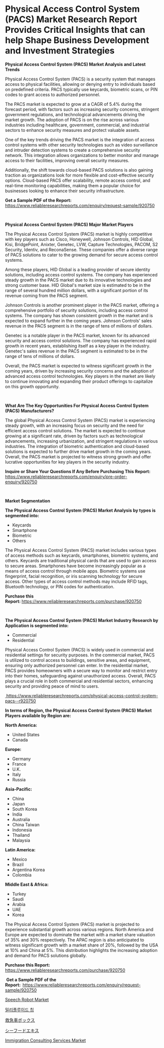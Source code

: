 <p><h1>Physical Access Control System (PACS) Market Research Report Provides Critical Insights that can help Shape Business Development and Investment Strategies</h1></p><p><strong>Physical Access Control System (PACS) Market Analysis and Latest Trends</strong></p>
<p><p>Physical Access Control System (PACS) is a security system that manages access to physical facilities, allowing or denying entry to individuals based on predefined criteria. PACS typically use keycards, biometric scans, or PIN codes to grant access to authorized personnel.</p><p>The PACS market is expected to grow at a CAGR of 5.4% during the forecast period, with factors such as increasing security concerns, stringent government regulations, and technological advancements driving the market growth. The adoption of PACS is on the rise across various industries including healthcare, government, commercial, and industrial sectors to enhance security measures and protect valuable assets.</p><p>One of the key trends driving the PACS market is the integration of access control systems with other security technologies such as video surveillance and intruder detection systems to create a comprehensive security network. This integration allows organizations to better monitor and manage access to their facilities, improving overall security measures.</p><p>Additionally, the shift towards cloud-based PACS solutions is also gaining traction as organizations look for more flexible and cost-effective security options. Cloud-based PACS offer scalability, remote access control, and real-time monitoring capabilities, making them a popular choice for businesses looking to enhance their security infrastructure.</p></p>
<p><strong>Get a Sample PDF of the Report:&nbsp;</strong> <a href="https://www.reliableresearchreports.com/enquiry/request-sample/920750">https://www.reliableresearchreports.com/enquiry/request-sample/920750</a></p>
<p>&nbsp;</p>
<p><strong>Physical Access Control System (PACS) Major Market Players</strong></p>
<p><p>The Physical Access Control System (PACS) market is highly competitive with key players such as Cisco, Honeywell, Johnson Controls, HID Global, Kisi, BridgePoint, Anixter, Genetec, LVW, Capture Technologies, PACOM, S2 Security, Identiv, and ReconaSense. These companies offer a diverse range of PACS solutions to cater to the growing demand for secure access control systems.</p><p>Among these players, HID Global is a leading provider of secure identity solutions, including access control systems. The company has experienced steady growth in the PACS market due to its innovative technologies and strong customer base. HID Global's market size is estimated to be in the range of several hundred million dollars, with a significant portion of its revenue coming from the PACS segment.</p><p>Johnson Controls is another prominent player in the PACS market, offering a comprehensive portfolio of security solutions, including access control systems. The company has shown consistent growth in the market and is expected to expand further in the coming years. Johnson Controls' sales revenue in the PACS segment is in the range of tens of millions of dollars.</p><p>Genetec is a notable player in the PACS market, known for its advanced security and access control solutions. The company has experienced rapid growth in recent years, establishing itself as a key player in the industry. Genetec's sales revenue in the PACS segment is estimated to be in the range of tens of millions of dollars.</p><p>Overall, the PACS market is expected to witness significant growth in the coming years, driven by increasing security concerns and the adoption of advanced access control technologies. Key players in the market are likely to continue innovating and expanding their product offerings to capitalize on this growth opportunity.</p></p>
<p>&nbsp;</p>
<p><strong>What Are The Key Opportunities For Physical Access Control System (PACS) Manufacturers?</strong></p>
<p><p>The global Physical Access Control System (PACS) market is experiencing steady growth, with an increasing focus on security and the need for efficient access control solutions. The market is expected to continue growing at a significant rate, driven by factors such as technological advancements, increasing urbanization, and stringent regulations in various industries. The integration of biometric authentication and cloud-based solutions is expected to further drive market growth in the coming years. Overall, the PACS market is projected to witness strong growth and offer lucrative opportunities for key players in the security industry.</p></p>
<p><strong>Inquire or Share Your Questions If Any Before Purchasing This Report:</strong> <a href="https://www.reliableresearchreports.com/enquiry/pre-order-enquiry/920750">https://www.reliableresearchreports.com/enquiry/pre-order-enquiry/920750</a></p>
<p>&nbsp;</p>
<p><strong>Market Segmentation</strong></p>
<p><strong>The Physical Access Control System (PACS) Market Analysis by types is segmented into:</strong></p>
<p><ul><li>Keycards</li><li>Smartphone</li><li>Biometric</li><li>Others</li></ul></p>
<p><p>The Physical Access Control System (PACS) market includes various types of access methods such as keycards, smartphones, biometric systems, and others. Keycards are traditional physical cards that are used to gain access to secure areas. Smartphones have become increasingly popular as a means of access control through mobile apps. Biometric systems use fingerprint, facial recognition, or iris scanning technology for secure access. Other types of access control methods may include RFID tags, Bluetooth technology, or PIN codes for authentication.</p></p>
<p><strong>Purchase this Report:&nbsp;</strong><a href="https://www.reliableresearchreports.com/purchase/920750">https://www.reliableresearchreports.com/purchase/920750</a></p>
<p>&nbsp;</p>
<p><strong>The Physical Access Control System (PACS) Market Industry Research by Application is segmented into:</strong></p>
<p><ul><li>Commercial</li><li>Residential</li></ul></p>
<p><p>Physical Access Control System (PACS) is widely used in commercial and residential settings for security purposes. In the commercial market, PACS is utilized to control access to buildings, sensitive areas, and equipment, ensuring only authorized personnel can enter. In the residential market, PACS provides homeowners with a secure way to monitor and restrict entry into their homes, safeguarding against unauthorized access. Overall, PACS plays a crucial role in both commercial and residential sectors, enhancing security and providing peace of mind to users.</p></p>
<p><a href="https://www.reliableresearchreports.com/physical-access-control-system-pacs--r920750">&nbsp;https://www.reliableresearchreports.com/physical-access-control-system-pacs--r920750</a></p>
<p><strong>In terms of Region, the Physical Access Control System (PACS) Market Players available by Region are:</strong></p>
<p>
    <p> <strong> North America: </strong>
        <ul>
            <li>United States</li>
            <li>Canada</li>
        </ul>
        </p> 
    <p> <strong> Europe: </strong>
        <ul>
            <li>Germany</li>
            <li>France</li>
            <li>U.K.</li>
            <li>Italy</li>
            <li>Russia</li>
        </ul>
        </p> 
    <p> <strong> Asia-Pacific: </strong>
        <ul>
            <li>China</li>
            <li>Japan</li>
            <li>South Korea</li>
            <li>India</li>
            <li>Australia</li>
            <li>China Taiwan</li>
            <li>Indonesia</li>
            <li>Thailand</li>
            <li>Malaysia</li>
        </ul>
        </p> 
    <p> <strong> Latin America: </strong>
        <ul>
            <li>Mexico</li>
            <li>Brazil</li>
            <li>Argentina Korea</li>
            <li>Colombia</li>
        </ul>
        </p> 
    <p> <strong> Middle East & Africa: </strong>
        <ul>
            <li>Turkey</li>
            <li>Saudi</li>
            <li>Arabia</li>
            <li>UAE</li>
            <li>Korea</li>
        </ul>
    </p>
    </p>
<p><p>The Physical Access Control System (PACS) market is projected to experience substantial growth across various regions. North America and Europe are expected to dominate the market with a market share valuation of 35% and 30% respectively. The APAC region is also anticipated to witness significant growth with a market share of 20%, followed by the USA at 10% and China at 5%. This distribution highlights the increasing adoption and demand for PACS solutions globally.</p></p>
<p><strong>Purchase this Report: </strong><a href="https://www.reliableresearchreports.com/purchase/920750">https://www.reliableresearchreports.com/purchase/920750</a></p>
<p>&nbsp;<strong>Get a Sample PDF of the Report:&nbsp;&nbsp;</strong><a href="https://www.reliableresearchreports.com/enquiry/request-sample/920750">https://www.reliableresearchreports.com/enquiry/request-sample/920750</a></p>
<p><strong></strong></p>
<p><p><a href="https://www.linkedin.com/pulse/speech-robot-market-exploring-share-trends-future-growth-trendzest-phb5e">Speech Robot Market</a></p><p><a href="https://medium.com/@albinbrakus2023/%EB%B0%80%EB%A6%AC%ED%94%8C%EB%A3%A8%EC%9D%B4%EB%94%95-%EC%B9%A9-%EC%8B%9C%EC%9E%A5-%EA%B2%BD%EC%9F%81-%EB%B6%84%EC%84%9D-%EC%8B%9C%EC%9E%A5-%ED%8A%B8%EB%A0%8C%EB%93%9C-%EB%B0%8F-2031%EB%85%84%EA%B9%8C%EC%A7%80-%EC%98%88%EC%B8%A1-149ffc6aeb09">밀리플루이드 칩</a></p><p><a href="https://medium.com/@dominicalsop1/%E6%95%91%E6%80%A5%E8%BB%8A%E3%83%9C%E3%83%83%E3%82%AF%E3%82%B9%E5%B8%82%E5%A0%B4%E3%81%AE%E5%B8%82%E5%A0%B4%E8%AA%BF%E6%9F%BB%E3%83%AC%E3%83%9D%E3%83%BC%E3%83%88-%E3%81%9D%E3%81%AE%E6%AD%B4%E5%8F%B2%E3%81%8A%E3%82%88%E3%81%B32024%E5%B9%B4%E3%81%8B%E3%82%892031%E5%B9%B4%E3%81%BE%E3%81%A7%E3%81%AE%E4%BA%88%E6%B8%AC-30c62a4aed28">救急車ボックス</a></p><p><a href="https://medium.com/@carolynsparkly/%E3%82%B7%E3%83%BC%E3%83%95%E3%83%BC%E3%83%89%E3%82%A8%E3%82%AD%E3%82%B9%E5%B8%82%E5%A0%B4-%E5%B8%82%E5%A0%B4cagr-%E5%B8%82%E5%A0%B4%E5%8B%95%E5%90%91-%E3%81%8A%E3%82%88%E3%81%B3%E6%88%90%E9%95%B7%E6%88%A6%E7%95%A5%E3%81%AB%E9%96%A2%E3%81%99%E3%82%8B%E6%83%85%E5%A0%B1-57c6dafa8ebe">シーフードエキス</a></p><p><a href="https://www.linkedin.com/pulse/immigration-consulting-services-market-trends-analysis-forecasted-ynfge">Immigration Consulting Services Market</a></p></p>